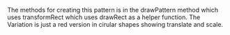 The methods for creating this pattern is in the drawPattern method which uses transformRect which uses drawRect as a helper function.
The Variation is just a red version in cirular shapes showing translate and scale.